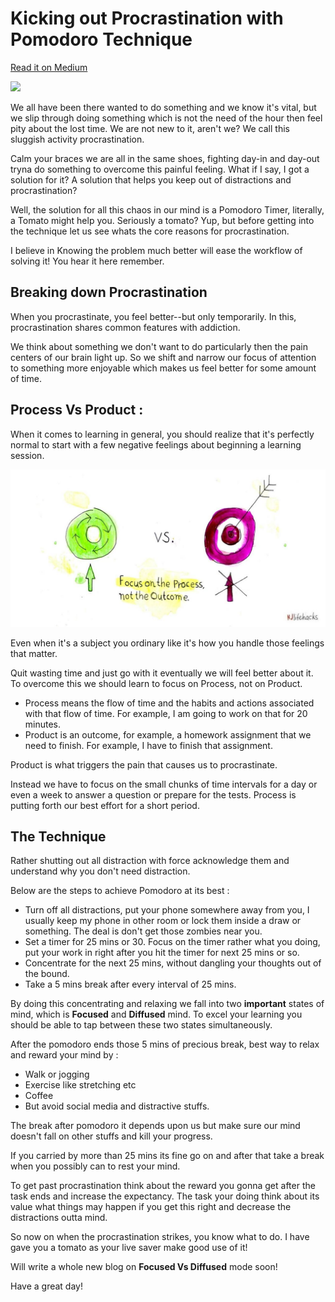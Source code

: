 # Kicking out Procrastination with Pomodoro Technique 

[Read it on Medium](https://lnkd.in/gsFWG5Q)


![](/images/blog6-pic1.jpg)


We all have been there wanted to do something and we know it's vital, but we slip through doing something which is not the need of the hour then feel pity about the lost time. We are not new to it, aren't we? We call this sluggish activity procrastination.

Calm your braces we are all in the same shoes, fighting day-in and day-out tryna do something to overcome this painful feeling. What if I say, I got a solution for it? A solution that helps you keep out of distractions and procrastination?

Well, the solution for all this chaos in our mind is a Pomodoro Timer, literally, a Tomato might help you. Seriously a tomato? Yup, but before getting into the technique let us see whats the core reasons for procrastination.

I believe in Knowing the problem much better will ease the workflow of solving it! You hear it here remember.

## Breaking down Procrastination

When you procrastinate, you feel better--but only temporarily. In this, procrastination shares common features with addiction.

We think about something we don't want to do particularly then the pain centers of our brain light up. So we shift and narrow our focus of attention to something more enjoyable which makes us feel better for some amount of time.

## Process Vs Product :

When it comes to learning in general, you should realize that it's perfectly normal to start with a few negative feelings about beginning a learning session. 

![](/images/blog6-pic2.jpg 'Credits to Nils and Jonas Salzgeber for this picture')


Even when it's a subject you ordinary like it's how you handle those feelings that matter. 

Quit wasting time and just go with it eventually we will feel better about it. To overcome this we should learn to focus on Process, not on Product.

- Process means the flow of time and the habits and actions associated with that flow of time.  For example, I am going to work on that for 20 minutes.
- Product is an outcome, for example, a homework assignment that we need to finish. For example, I have to finish that assignment.

Product is what triggers the pain that causes us to procrastinate.

Instead we have to focus on the small chunks of time intervals for a day or even a week to answer a question or prepare for the tests. Process is putting forth our best effort for a short period.

## The Technique

Rather shutting out all distraction with force acknowledge them and understand why you don't need distraction.

Below are the steps to achieve Pomodoro at its best : 

- Turn off all distractions, put your phone somewhere away from you, I usually keep my phone in other room or lock them inside a draw or something. The deal is don't get those zombies near you.
- Set a timer for 25 mins or 30. Focus on the timer rather what you doing, put your work in right after you hit the timer for next 25 mins or so.
- Concentrate for the next 25 mins, without dangling your thoughts out of the bound.
- Take a 5 mins break after every interval of 25 mins.

By doing this concentrating and relaxing we fall into two **important** states of mind, which is **Focused** and **Diffused** mind. To excel your learning you should be able to tap between these two states simultaneously. 

After the pomodoro ends those 5 mins of precious break, best way to relax and reward your mind by :

- Walk or jogging
- Exercise like stretching etc
- Coffee
- But avoid social media and distractive stuffs.

The break after pomodoro it depends upon us but make sure our mind doesn't fall on other stuffs and kill your progress. 

If you carried by more than 25 mins its fine go on and after that take a break when you possibly can to rest your mind. 

To get past procrastination think about the reward you gonna get after the task ends and increase the expectancy. The task your doing think about its value what things may happen if you get this right and decrease the distractions outta mind.

So now on when the procrastination strikes, you know what to do. I have gave you a tomato as your live saver make good use of it! 

Will write a whole new blog on **Focused Vs Diffused** mode soon! 

Have a great day!
